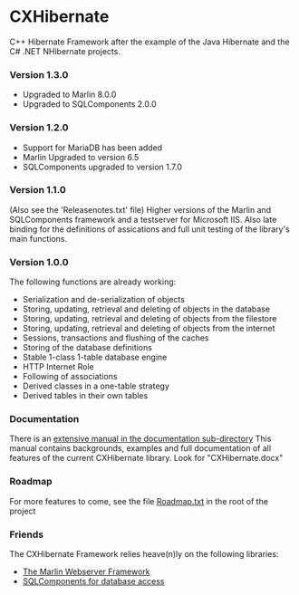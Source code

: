 # CXHibernate

C++ Hibernate Framework after the example of the Java Hibernate
and the C# .NET NHibernate projects.

### Version 1.3.0
- Upgraded to Marlin 8.0.0
- Upgraded to SQLComponents 2.0.0

### Version 1.2.0
- Support for MariaDB has been added
- Marlin Upgraded to version 6.5
- SQLComponents upgraded to version 1.7.0

### Version 1.1.0
(Also see the 'Releasenotes.txt' file)
Higher versions of the Marlin and SQLComponents framework and a 
testserver for Microsoft IIS.
Also late binding for the definitions of assications and full
unit testing of the library's main functions.

### Version 1.0.0
The following functions are already working:

* Serialization and de-serialization of objects
* Storing, updating, retrieval and deleting of objects in the database
* Storing, updating, retrieval and deleting of objects from the filestore
* Storing, updating, retrieval and deleting of objects from the internet
* Sessions, transactions and flushing of the caches
* Storing of the database definitions
* Stable 1-class 1-table database engine
* HTTP Internet Role
* Following of associations
* Derived classes in a one-table strategy
* Derived tables in their own tables

### Documentation
There is an [extensive manual in the documentation sub-directory](https://github.com/edwig/CXHibernate/blob/master/Documentation/CXHibernate.docx)
This manual contains backgrounds, examples and full documentation
of all features of the current CXHibernate library.
Look for "CXHibernate.docx"

### Roadmap
For more features to come, see the file [Roadmap.txt](https://github.com/edwig/CXHibernate/blob/master/Roadmap.txt) in the root of the project

### Friends
The CXHibernate Framework relies heave(n)ly on the following libraries:

* [The Marlin Webserver Framework](https://github.com/edwig/Marlin)
* [SQLComponents for database access](https://github.com/edwig/SQLComponents)



